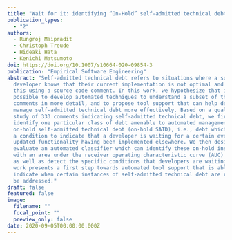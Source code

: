 ```yaml
---
title: "Wait for it: identifying “On-Hold” self-admitted technical debt"
publication_types:
  - "2"
authors:
  - Rungroj Maipradit
  - Christoph Treude
  - Hideaki Hata
  - Kenichi Matsumoto
doi: https://doi.org/10.1007/s10664-020-09854-3
publication: "Empirical Software Engineering"
abstract: "Self-admitted technical debt refers to situations where a software
  developer knows that their current implementation is not optimal and indicates
  this using a source code comment. In this work, we hypothesize that it is
  possible to develop automated techniques to understand a subset of these
  comments in more detail, and to propose tool support that can help developers
  manage self-admitted technical debt more effectively. Based on a qualitative
  study of 333 comments indicating self-admitted technical debt, we first
  identify one particular class of debt amenable to automated management:
  on-hold self-admitted technical debt (on-hold SATD), i.e., debt which contains
  a condition to indicate that a developer is waiting for a certain event or an
  updated functionality having been implemented elsewhere. We then design and
  evaluate an automated classifier which can identify these on-hold instances
  with an area under the receiver operating characteristic curve (AUC) of 0.98
  as well as detect the specific conditions that developers are waiting for. Our
  work presents a first step towards automated tool support that is able to
  indicate when certain instances of self-admitted technical debt are ready to
  be addressed."
draft: false
featured: false
image:
  filename: ""
  focal_point: ""
  preview_only: false
date: 2020-09-05T00:00:00.000Z
---
```

